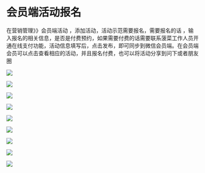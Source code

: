 # 会员端活动报名

在营销管理》》会员端活动 ，添加活动，活动示范需要报名，需要报名的话 ，输入报名的相关信息，是否是付费预约，如果需要付费的话需要联系菠菜工作人员开通在线支付功能，活动信息填写后，点击发布，即可同步到微信会员端。在会员端会员可以点击查看相应的活动，并且报名付费，也可以将活动分享到问下或者朋友圈

![](.gitbook/assets/1%20%2822%29.png)

![](.gitbook/assets/2%20%287%29.png)

![](.gitbook/assets/3%20%282%29.png)

![](.gitbook/assets/4%20%283%29.jpg)

![](.gitbook/assets/5%20%283%29.jpg)

![](.gitbook/assets/6%20%281%29.jpg)

![](.gitbook/assets/4%20%284%29.png)

![](.gitbook/assets/5.png)

![](.gitbook/assets/7.jpg)


